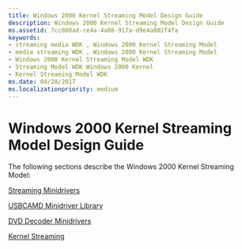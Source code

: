 ```yaml
---
title: Windows 2000 Kernel Streaming Model Design Guide
description: Windows 2000 Kernel Streaming Model Design Guide
ms.assetid: 7cc080ad-ce4a-4a08-917a-d9e4a002f4fa
keywords:
- streaming media WDK , Windows 2000 Kernel Streaming Model
- media streaming WDK , Windows 2000 Kernel Streaming Model
- Windows 2000 Kernel Streaming Model WDK
- Streaming Model WDK Windows 2000 Kernel
- Kernel Streaming Model WDK
ms.date: 04/20/2017
ms.localizationpriority: medium
---
```


# Windows 2000 Kernel Streaming Model Design Guide





The following sections describe the Windows 2000 Kernel Streaming Model:

[Streaming Minidrivers](/windows-hardware/drivers/ddi/_stream/index)

[USBCAMD Minidriver Library](usbcamd-minidriver-library.md)

[DVD Decoder Minidrivers](/windows-hardware/drivers/ddi/_stream/index)

[Kernel Streaming](kernel-streaming.md)

 

